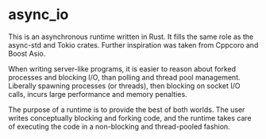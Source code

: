 # async_io

This is an asynchronous runtime written in Rust. It fills the same role as the async-std and Tokio crates. Further inspiration was taken from Cppcoro and Boost Asio.

When writing server-like programs, it is easier to reason about forked processes and blocking I/O, than polling and thread pool management. Liberally spawning processes (or threads), then blocking on socket I/O calls, incurs large performance and memory penalties.

The purpose of a runtime is to provide the best of both worlds. The user writes conceptually blocking and forking code, and the runtime takes care of executing the code in a non-blocking and thread-pooled fashion.
